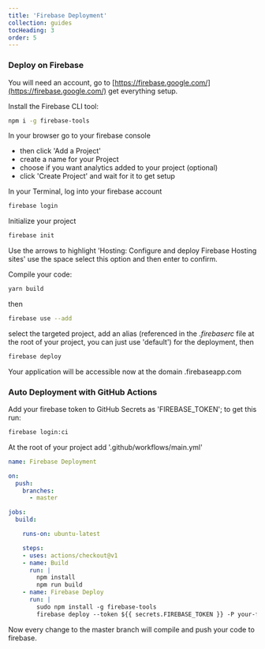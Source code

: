 ```yaml
---
title: 'Firebase Deployment'
collection: guides
tocHeading: 3
order: 5
---
```


### Deploy on Firebase

You will need an account, go to [https://firebase.google.com/](https://firebase.google.com/) get everything setup.

Install the Firebase CLI tool:

```bash
npm i -g firebase-tools
```

In your browser go to your firebase console
  - then click 'Add a Project'
  - create a name for your Project
  - choose if you want analytics added to your project (optional)
  - click 'Create Project' and wait for it to get setup

In your Terminal, log into your firebase account

```bash
firebase login
```

Initialize your project

```bash
firebase init
```

Use the arrows to highlight 'Hosting: Configure and deploy Firebase Hosting sites' use the space select this option and then enter to confirm.

Compile your code:

```bash
yarn build
```

then

```bash
firebase use --add
```

select the targeted project, add an alias (referenced in the _.firebaserc_ file at the root of your project, you can just use 'default') for the deployment, then

 ```bash
firebase deploy
```

Your application will be accessible now at the domain <YOUR-FIREBASE-APP>.firebaseapp.com

### Auto Deployment with GitHub Actions

Add your firebase token to GitHub Secrets as 'FIREBASE_TOKEN'; to get this run:

```bash
firebase login:ci
```


At the root of your project add '.github/workflows/main.yml'

```yml
name: Firebase Deployment

on:
  push:
    branches:
      - master

jobs:
  build:

    runs-on: ubuntu-latest

    steps:
    - uses: actions/checkout@v1
    - name: Build
      run: |
        npm install
        npm run build
    - name: Firebase Deploy
      run: |
        sudo npm install -g firebase-tools
        firebase deploy --token ${{ secrets.FIREBASE_TOKEN }} -P your-firebase-project-name
```

Now every change to the master branch will compile and push your code to firebase.